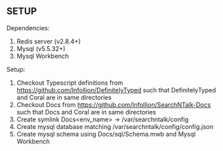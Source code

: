 SETUP
-----
Dependencies:
1. Redis server (v2.8.4+)
2. Mysql (v5.5.32+)
3. Mysql Workbench

Setup:
1. Checkout Typescript definitions from https://github.com/Infollion/DefinitelyTyped such that DefinitelyTyped and Coral are in same directories
2. Checkout Docs from https://github.com/Infollion/SearchNTalk-Docs such that Docs and Coral are in same directories
3. Create symlink Docs\<env_name> -> /var/searchntalk/config
4. Create mysql database matching /var/searchntalk/config/config.json
5. Create mysql schema using Docs/sql/Schema.mwb and Mysql Workbench